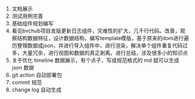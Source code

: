 1. 文档展示
2. 测试用例完善
3. 基础组件规划编写
4. 看见bvchub项目发版更新日志组件，灾难性的扩大，几千行代码。改善，观察结构数据特征，设计数据结构，编写template模版，基于原来的dom进行遍历整理数据成json，并进行导入组件中，进行渲染，解决单个组件重复代码过多，大量冗余，进行视图和数据的真正剥离。进行总结，涉及很多小的知识点
5. 关于优化 timeline 数据展示，有个点子，写成规范格式的 md 就可以生成 json 数据
6. git action 自动部署包
7. commit 规范
8. change log 自动生成
